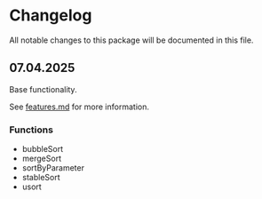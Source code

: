 # Changelog

All notable changes to this package will be documented in this file.

## 07.04.2025

Base functionality.

See [features.md](docs/features.md) for more information.

### Functions
- bubbleSort
- mergeSort
- sortByParameter
- stableSort
- usort